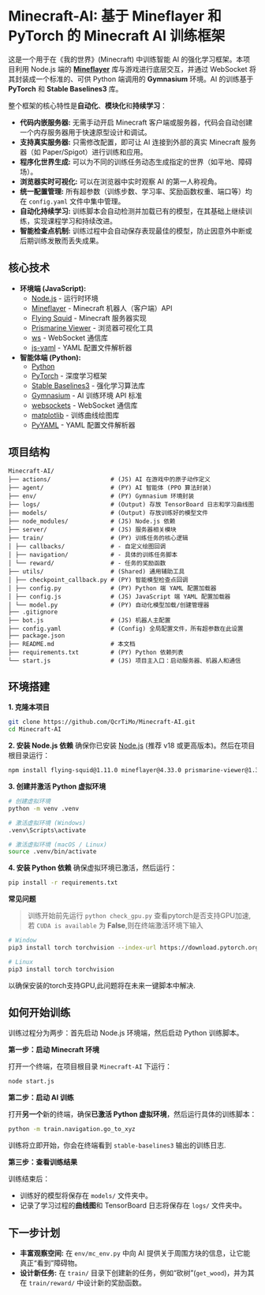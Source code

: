 # Minecraft-AI: 基于 Mineflayer 和 PyTorch 的 Minecraft AI 训练框架

这是一个用于在《我的世界》(Minecraft) 中训练智能 AI 的强化学习框架。本项目利用 Node.js 端的 [**Mineflayer**](https://github.com/PrismarineJS/mineflayer) 库与游戏进行底层交互，并通过 WebSocket 将其封装成一个标准的、可供 Python 端调用的 **Gymnasium** 环境。AI 的训练基于 **PyTorch** 和 **Stable Baselines3** 库。

整个框架的核心特性是**自动化**、**模块化**和**持续学习**：
*   **代码内嵌服务器:** 无需手动开启 Minecraft 客户端或服务器，代码会自动创建一个内存服务器用于快速原型设计和调试。
*   **支持真实服务器:** 只需修改配置，即可让 AI 连接到外部的真实 Minecraft 服务器（如 Paper/Spigot）进行训练和应用。
*   **程序化世界生成:** 可以为不同的训练任务动态生成指定的世界（如平地、障碍场）。
*   **浏览器实时可视化:** 可以在浏览器中实时观察 AI 的第一人称视角。
*   **统一配置管理:** 所有超参数（训练步数、学习率、奖励函数权重、端口等）均在 `config.yaml` 文件中集中管理。
*   **自动化持续学习:** 训练脚本会自动检测并加载已有的模型，在其基础上继续训练，实现课程学习和持续改进。
*   **智能检查点机制:** 训练过程中会自动保存表现最佳的模型，防止因意外中断或后期训练发散而丢失成果。

## 核心技术

*   **环境端 (JavaScript):**
    *   [Node.js](https://nodejs.org/) - 运行时环境
    *   [Mineflayer](https://github.com/PrismarineJS/mineflayer) - Minecraft 机器人（客户端）API
    *   [Flying Squid](https://github.com/PrismarineJS/flying-squid) - Minecraft 服务器实现
    *   [Prismarine Viewer](https://github.com/PrismarineJS/prismarine-viewer) - 浏览器可视化工具
    *   [ws](https://github.com/websockets/ws) - WebSocket 通信库
    *   [js-yaml](https://github.com/nodeca/js-yaml) - YAML 配置文件解析器
*   **智能体端 (Python):**
    *   [Python](https://www.python.org/)
    *   [PyTorch](https://pytorch.org/) - 深度学习框架
    *   [Stable Baselines3](https://github.com/DLR-RM/stable-baselines3) - 强化学习算法库
    *   [Gymnasium](https://gymnasium.farama.org/) - AI 训练环境 API 标准
    *   [websockets](https://websockets.readthedocs.io/en/stable/) - WebSocket 通信库
    *   [matplotlib](https://matplotlib.org/) - 训练曲线绘图库
    *   [PyYAML](https://pyyaml.org/) - YAML 配置文件解析器

## 项目结构

```
Minecraft-AI/
├── actions/                 # (JS) AI 在游戏中的原子动作定义
├── agent/                   # (PY) AI 智能体 (PPO 算法封装)
├── env/                     # (PY) Gymnasium 环境封装
├── logs/                    # (Output) 存放 TensorBoard 日志和学习曲线图
├── models/                  # (Output) 存放训练好的模型文件
├── node_modules/            # (JS) Node.js 依赖
├── server/                  # (JS) 服务器相关模块
├── train/                   # (PY) 训练任务的核心逻辑
│ ├── callbacks/             # - 自定义绘图回调
│ ├── navigation/            # - 具体的训练任务脚本
│ └── reward/                # - 任务的奖励函数
├── utils/                   # (Shared) 通用辅助工具
│ ├── checkpoint_callback.py # (PY) 智能模型检查点回调
│ ├── config.py              # (PY) Python 端 YAML 配置加载器
│ ├── config.js              # (JS) JavaScript 端 YAML 配置加载器
│ └── model.py               # (PY) 自动化模型加载/创建管理器
├── .gitignore
├── bot.js                   # (JS) 机器人主配置
├── config.yaml              # (Config) 全局配置文件，所有超参数在此设置
├── package.json
├── README.md                # 本文档
├── requirements.txt         # (PY) Python 依赖列表
└── start.js                 # (JS) 项目主入口：启动服务器、机器人和通信
```

## 环境搭建

**1. 克隆本项目**
```bash
git clone https://github.com/QcrTiMo/Minecraft-AI.git
cd Minecraft-AI
```

**2. 安装 Node.js 依赖**
确保你已安装 [Node.js](https://nodejs.org/) (推荐 v18 或更高版本)。然后在项目根目录运行：
```bash
npm install flying-squid@1.11.0 mineflayer@4.33.0 prismarine-viewer@1.33.0 vec3@0.1.10 ws@8.18.3 canvas@3.2.0 js-yaml@4.1.0
```

**3. 创建并激活 Python 虚拟环境**
```bash
# 创建虚拟环境
python -m venv .venv

# 激活虚拟环境 (Windows)
.venv\Scripts\activate

# 激活虚拟环境 (macOS / Linux)
source .venv/bin/activate
```

**4. 安装 Python 依赖**
确保虚拟环境已激活，然后运行：
```bash
pip install -r requirements.txt
```

 **常见问题**
> 训练开始前先运行 `python check_gpu.py` 查看pytorch是否支持GPU加速,
> 若 `CUDA is available` 为 **False**,则在终端激活环境下输入

```bash
# Window
pip3 install torch torchvision --index-url https://download.pytorch.org/whl/cu128

# Linux
pip3 install torch torchvision
```
以确保安装的torch支持GPU,此问题将在未来一键脚本中解决.


## 如何开始训练

训练过程分为两步：首先启动 Node.js 环境端，然后启动 Python 训练脚本。

**第一步：启动 Minecraft 环境**

打开一个终端，在项目根目录 `Minecraft-AI` 下运行：
```bash
node start.js
```

**第二步：启动 AI 训练**

打开**另一个**新的终端，确保**已激活 Python 虚拟环境**，然后运行具体的训练脚本：
```bash
python -m train.navigation.go_to_xyz
```
训练将立即开始，你会在终端看到 `stable-baselines3` 输出的训练日志.

**第三步：查看训练结果**

训练结束后：
*   训练好的模型将保存在 `models/` 文件夹中。
*   记录了学习过程的**曲线图**和 TensorBoard 日志将保存在 `logs/` 文件夹中。

## 下一步计划

*   **丰富观察空间:** 在 `env/mc_env.py` 中向 AI 提供关于周围方块的信息，让它能真正“看到”障碍物。
*   **设计新任务:** 在 `train/` 目录下创建新的任务，例如“砍树”(`get_wood`)，并为其在 `train/reward/` 中设计新的奖励函数。







